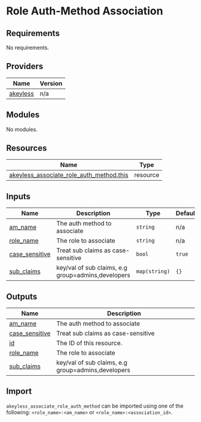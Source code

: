 # Role Auth-Method Association

<!-- BEGINNING OF PRE-COMMIT-TERRAFORM DOCS HOOK -->
## Requirements

No requirements.

## Providers

| Name | Version |
|------|---------|
| <a name="provider_akeyless"></a> [akeyless](#provider\_akeyless) | n/a |

## Modules

No modules.

## Resources

| Name | Type |
|------|------|
| [akeyless_associate_role_auth_method.this](https://registry.terraform.io/providers/hashicorp/akeyless/latest/docs/resources/associate_role_auth_method) | resource |

## Inputs

| Name | Description | Type | Default | Required |
|------|-------------|------|---------|:--------:|
| <a name="input_am_name"></a> [am\_name](#input\_am\_name) | The auth method to associate | `string` | n/a | yes |
| <a name="input_role_name"></a> [role\_name](#input\_role\_name) | The role to associate | `string` | n/a | yes |
| <a name="input_case_sensitive"></a> [case\_sensitive](#input\_case\_sensitive) | Treat sub claims as case-sensitive | `bool` | `true` | no |
| <a name="input_sub_claims"></a> [sub\_claims](#input\_sub\_claims) | key/val of sub claims, e.g group=admins,developers | `map(string)` | `{}` | no |

## Outputs

| Name | Description |
|------|-------------|
| <a name="output_am_name"></a> [am\_name](#output\_am\_name) | The auth method to associate |
| <a name="output_case_sensitive"></a> [case\_sensitive](#output\_case\_sensitive) | Treat sub claims as case-sensitive |
| <a name="output_id"></a> [id](#output\_id) | The ID of this resource. |
| <a name="output_role_name"></a> [role\_name](#output\_role\_name) | The role to associate |
| <a name="output_sub_claims"></a> [sub\_claims](#output\_sub\_claims) | key/val of sub claims, e.g group=admins,developers |
<!-- END OF PRE-COMMIT-TERRAFORM DOCS HOOK -->

## Import

`akeyless_associate_role_auth_method` can be imported using one of the following: `<role_name>:<am_name>` or `<role_name>:<association_id>`.
